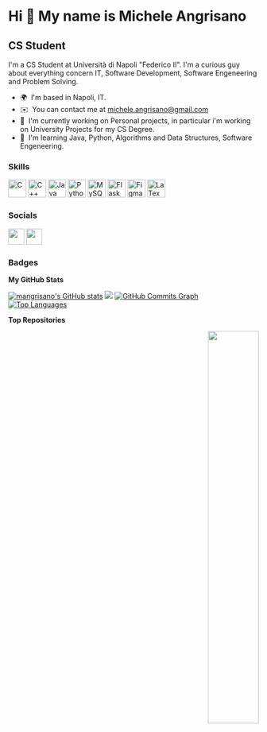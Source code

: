 Hi 👋 My name is Michele Angrisano 
==================================  
CS Student 
----------  
I'm a CS Student at Università di Napoli "Federico II". 
I'm a curious guy about everything concern IT, Software Development, Software Engeneering and Problem Solving.  
* 🌍  I'm based in Napoli, IT. 
* ✉️  You can contact me at [michele.angrisano@gmail.com](mailto:michele.angrisano@gmail.com) 
* 🚀  I'm currently working on Personal projects, in particular i'm working on University Projects for my CS Degree.
* 🧠  I'm learning Java, Python, Algorithms and Data Structures, Software Engeneering.

### Skills

<p align="left"> 
<a href="https://docs.microsoft.com/en-us/cpp/?view=msvc-170" target="_blank" rel="noreferrer"><img src="https://raw.githubusercontent.com/danielcranney/readme-generator/main/public/icons/skills/c-colored.svg" width="36" height="36" alt="C" /></a> 
<a href="https://docs.microsoft.com/en-us/cpp/?view=msvc-170" target="_blank" rel="noreferrer"><img src="https://raw.githubusercontent.com/danielcranney/readme-generator/main/public/icons/skills/cplusplus-colored.svg" width="36" height="36" alt="C++" /></a> 
<a href="https://www.oracle.com/java/" target="_blank" rel="noreferrer"><img src="https://raw.githubusercontent.com/danielcranney/readme-generator/main/public/icons/skills/java-colored.svg" width="36" height="36" alt="Java" /></a> <a href="https://www.python.org/" target="_blank" rel="noreferrer"><img src="https://raw.githubusercontent.com/danielcranney/readme-generator/main/public/icons/skills/python-colored.svg" width="36" height="36" alt="Python" /></a> 
<a href="https://www.mysql.com/" target="_blank" rel="noreferrer"><img src="https://raw.githubusercontent.com/danielcranney/readme-generator/main/public/icons/skills/mysql-colored.svg" width="36" height="36" alt="MySQL" /></a> 
<a href="https://flask.palletsprojects.com/en/2.0.x/" target="_blank" rel="noreferrer"><img src="https://raw.githubusercontent.com/danielcranney/readme-generator/main/public/icons/skills/flask-colored-dark.svg" width="36" height="36" alt="Flask" /></a> 
<a href="https://www.figma.com/" target="_blank" rel="noreferrer"><img src="https://raw.githubusercontent.com/danielcranney/readme-generator/main/public/icons/skills/figma-colored.svg" width="36" height="36" alt="Figma" /></a> 
<a href="https://www.latex-project.org/" target="_blank" rel="noreferrer"><img src="https://upload.wikimedia.org/wikipedia/commons/thumb/9/92/LaTeX_logo.svg/2560px-LaTeX_logo.svg.png" width="36" height="36" alt="LaTex" /></a> 

</p>

 ### Socials  
 <p align="left"> 
 <a href="https://www.github.com/mangrisano" target="_blank" rel="noreferrer"><img src="https://raw.githubusercontent.com/danielcranney/readme-generator/main/public/icons/socials/github-dark.svg" width="32" height="32" /></a> 
 <a href="https://www.twitter.com/m_angrisano" target="_blank" rel="noreferrer"><img src="https://raw.githubusercontent.com/danielcranney/readme-generator/main/public/icons/socials/twitter.svg" width="32" height="32" /></a>
 </p>
 
### Badges

<b>My GitHub Stats</b>

<a href="http://www.github.com/mangrisano"><img src="https://github-readme-stats.vercel.app/api?username=mangrisano&show_icons=true&hide=&count_private=true&title_color=0891b2&text_color=ffffff&icon_color=0891b2&bg_color=1c1917&hide_border=true&show_icons=true" alt="mangrisano's GitHub stats" /></a>
<a href="http://www.github.com/mangrisano"><img src="https://github-readme-streak-stats.herokuapp.com/?user=mangrisano&stroke=ffffff&background=1c1917&ring=0891b2&fire=0891b2&currStreakNum=ffffff&currStreakLabel=0891b2&sideNums=ffffff&sideLabels=ffffff&dates=ffffff&hide_border=true" /></a>
<a href="http://www.github.com/mangrisano"><img src="https://activity-graph.herokuapp.com/graph?username=mangrisano&bg_color=1c1917&color=ffffff&line=0891b2&point=ffffff&area_color=1c1917&area=true&hide_border=true&custom_title=GitHub%20Commits%20Graph" alt="GitHub Commits Graph" /></a>
<a href="https://github.com/mangrisano" align="left"><img src="https://github-readme-stats.vercel.app/api/top-langs/?username=mangrisano&langs_count=10&title_color=0891b2&text_color=ffffff&icon_color=0891b2&bg_color=1c1917&hide_border=true&locale=en&custom_title=Top%20%Languages" alt="Top Languages" /></a>

<b>Top Repositories</b>

<div width="100%" align="center">
<a href="https://github.com/mangrisano/ftp-mirror" align="right"><img align="right" width="45%" src="https://github-readme-stats.vercel.app/api/pin/?username=mangrisano&repo=ftp-mirror&title_color=0891b2&text_color=ffffff&icon_color=0891b2&bg_color=1c1917&hide_border=true&locale=en" /></a>
